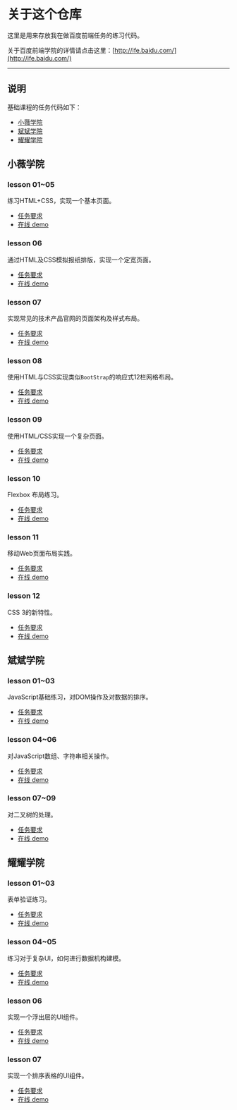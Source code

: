 # 关于这个仓库

这里是用来存放我在做百度前端任务的练习代码。

关于百度前端学院的详情请点击这里：[http://ife.baidu.com/](http://ife.baidu.com/)

---

## 说明

基础课程的任务代码如下：

* [小薇学院](https://github.com/AdBrandon/Baidu/tree/master/01HTML%26CSS)
* [斌斌学院](https://github.com/AdBrandon/Baidu/tree/master/02JavaScript)
* [耀耀学院](https://github.com/AdBrandon/Baidu/tree/master/03Practice)


## 小薇学院

### lesson 01~05

练习HTML+CSS，实现一个基本页面。

* [任务要求](http://7xrp04.com1.z0.glb.clouddn.com/task_1_5_1.jpg)
* [在线 demo](https://AdBrandon.github.io/repositories/Baidu/01HTML&CSS/lesson05/index.html)

### lesson 06

通过HTML及CSS模拟报纸排版，实现一个定宽页面。

* [任务要求](http://7xrp04.com1.z0.glb.clouddn.com/task_1_6_2.jpg)
* [在线 demo](https://AdBrandon.github.io/repositories/Baidu/01HTML&CSS/lesson06/index.html)

### lesson 07

实现常见的技术产品官网的页面架构及样式布局。

* [任务要求](http://7xrp04.com1.z0.glb.clouddn.com/task_1_7_2.jpg)
* [在线 demo](https://AdBrandon.github.io/repositories/Baidu/01HTML&CSS/lesson07/index.html)

### lesson 08

使用HTML与CSS实现类似`BootStrap`的响应式12栏网格布局。

* [任务要求](http://7xrp04.com1.z0.glb.clouddn.com/task_1_8_1.png)
* [在线 demo](https://AdBrandon.github.io/repositories/Baidu/01HTML&CSS/lesson08/index.html)

### lesson 09

使用HTML/CSS实现一个复杂页面。

* [任务要求](http://7xrp04.com1.z0.glb.clouddn.com/task_1_9_2.jpg)
* [在线 demo](https://AdBrandon.github.io/repositories/Baidu/01HTML&CSS/lesson09/index.html)

### lesson 10

Flexbox 布局练习。

* [任务要求](http://7xrp04.com1.z0.glb.clouddn.com/task_1_10_1.png)
* [在线 demo](https://AdBrandon.github.io/repositories/Baidu/01HTML&CSS/lesson10/index.html)

### lesson 11

移动Web页面布局实践。

* [任务要求](http://7xrp04.com1.z0.glb.clouddn.com/task_1_11_1.jpg)
* [在线 demo](https://AdBrandon.github.io/repositories/Baidu/01HTML&CSS/lesson11/index.html)

### lesson 12

CSS 3的新特性。

* [任务要求](http://7xrp04.com1.z0.glb.clouddn.com/task_1_12_1.jpg)
* [在线 demo](https://AdBrandon.github.io/repositories/Baidu/01HTML&CSS/lesson12/index.html)


## 斌斌学院
### lesson 01~03

JavaScript基础练习，对DOM操作及对数据的排序。

* [任务要求](http://ife.baidu.com/course/detail/id/98)
* [在线 demo](https://AdBrandon.github.io/repositories/Baidu/02JavaScript/lesson03/index.html)

### lesson 04~06

对JavaScript数组、字符串相关操作。

* [任务要求](http://ife.baidu.com/course/detail/id/107)
* [在线 demo](https://AdBrandon.github.io/repositories/Baidu/02JavaScript/lesson06/index.html)

### lesson 07~09

对二叉树的处理。

* [任务要求](http://ife.baidu.com/course/detail/id/111)
* [在线 demo](https://AdBrandon.github.io/repositories/Baidu/02JavaScript/lesson09/index.html)

## 耀耀学院

### lesson 01~03

表单验证练习。

* [任务要求](http://ife.baidu.com/course/detail/id/106)
* [在线 demo](https://AdBrandon.github.io/repositories/Baidu/03Practice/lesson03/index.html)

### lesson 04~05

练习对于复杂UI，如何进行数据机构建模。

* [任务要求](http://ife.baidu.com/course/detail/id/112)
* [在线 demo](https://AdBrandon.github.io/repositories/Baidu/03Practice/lesson05/index.html)

### lesson 06

实现一个浮出层的UI组件。

* [任务要求](http://ife.baidu.com/course/detail/id/112)
* [在线 demo](https://AdBrandon.github.io/repositories/Baidu/03Practice/lesson06/index.html)

### lesson 07

实现一个排序表格的UI组件。

* [任务要求](http://ife.baidu.com/course/detail/id/118)
* [在线 demo](https://AdBrandon.github.io/repositories/Baidu/03Practice/lesson07/index.html)
